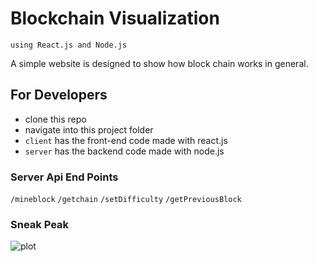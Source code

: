 # Blockchain Visualization 
```using React.js and Node.js```

A simple website is designed to show how block chain works in general.

## For Developers
- clone this repo
- navigate into this project folder
- ```client``` has the front-end code made with react.js
- ```server``` has the backend code made with node.js

### Server Api End Points

```/mineblock```
```/getchain```
```/setDifficulty```
```/getPreviousBlock```

### Sneak Peak

![plot](./readme-images/load.png)
